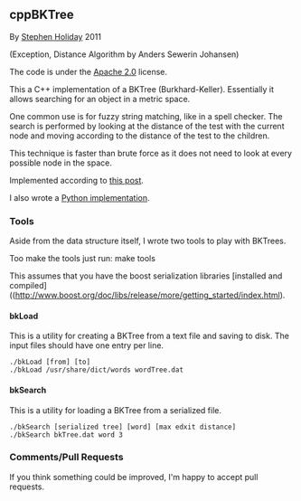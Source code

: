 ## cppBKTree ##

By [Stephen Holiday](http://stephenholiday.com) 2011

(Exception, Distance Algorithm by Anders Sewerin Johansen)

The code is under the [Apache 2.0](http://www.apache.org/licenses/LICENSE-2.0) license.

This a C++ implementation of a BKTree (Burkhard-Keller).
Essentially it allows searching for an object in a metric space.

One common use is for fuzzy string matching, like in a spell checker.
The search is performed by looking at the distance of the test with the current
node and moving according to the distance of the test to the children.

This technique is faster than brute force as it does not need to look at every
possible node in the space.

Implemented according to [this post](http://blog.notdot.net/2007/4/Damn-Cool-Algorithms-Part-1-BK-Trees).

I also wrote a [Python implementation](https://github.com/sholiday/pyBKTree).

### Tools ###

Aside from the data structure itself, I wrote two tools to play with BKTrees.

Too make the tools just run:
    make tools
    
This assumes that you have the boost serialization libraries [installed and compiled]((http://www.boost.org/doc/libs/release/more/getting_started/index.html).


#### bkLoad ####
This is a utility for creating a BKTree from a text file and saving to disk.
The input files should have one entry per line.

    ./bkLoad [from] [to]
    ./bkLoad /usr/share/dict/words wordTree.dat

#### bkSearch ####
This is a utility for loading a BKTree from a serialized file.

    ./bkSearch [serialized tree] [word] [max edxit distance]
    ./bkSearch bkTree.dat word 3
    
### Comments/Pull Requests ###
If you think something could be improved, I'm happy to accept pull requests.